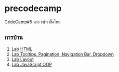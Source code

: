 # precodecamp
CodeCamp#5
นาย ธนัท เชื้อไทย

## การบ้าน
1. [Lab HTML](lab-html.html)
2. [Lab Tooltips, Pagination, Navigation Bar, Dropdown](tooltips,pagination,navigation-bar,dropdown)
3. [Lab Layout](layout)
4. [Lab JavaScript OOP](lab-oop.js)
